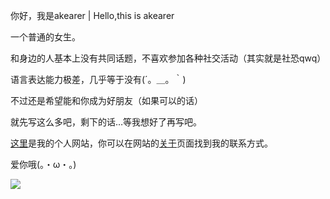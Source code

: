 你好，我是akearer | Hello,this is akearer

一个普通的女生。

和身边的人基本上没有共同话题，不喜欢参加各种社交活动（其实就是社恐qwq）

语言表达能力极差，几乎等于没有(´。＿。｀)

不过还是希望能和你成为好朋友（如果可以的话）

就先写这么多吧，剩下的话…等我想好了再写吧。

[这里](https://akearer.pages.dev)是我的个人网站，你可以在网站的[关于](https://akearer.pages.dev/about)页面找到我的联系方式。

爱你哦(。・ω・。)

![](https://cdn.jsdelivr.net/gh/akearer/akearer@main/imgs/56.png)
